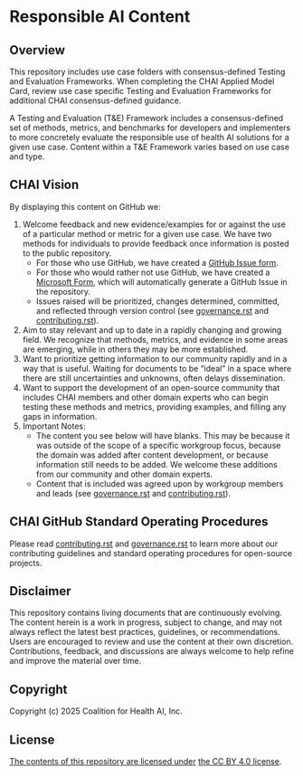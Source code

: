 # Responsible AI Content

## Overview

This repository includes use case folders with consensus-defined Testing and Evaluation Frameworks. When completing the CHAI Applied Model Card, review use case specific Testing and Evaluation Frameworks for additional CHAI consensus-defined guidance.

A Testing and Evaluation (T&E) Framework includes a consensus-defined set of methods, metrics, and benchmarks for developers and implementers to more concretely evaluate the responsible use of health AI solutions for a given use case. Content within a T&E Framework varies based on use case and type.

## CHAI Vision

By displaying this content on GitHub we: 
1.	Welcome feedback and new evidence/examples for or against the use of a particular method or metric for a given use case. We have two methods for individuals to provide feedback once information is posted to the public repository. 
    - For those who use GitHub, we have created a [GitHub Issue form](https://github.com/coalition-for-health-ai/responsible-ai-content/issues/new?template=FeedbackForm.yml).
    - For those who would rather not use GitHub, we have created a [Microsoft Form](https://forms.office.com/r/6LDSZcv9cu), which will automatically generate a GitHub Issue in the repository. 
    - Issues raised will be prioritized, changes determined, committed, and reflected through version control (see [governance.rst](./responsible-ai-content/community/governance.rst) and [contributing.rst](./responsible-ai-content/community/contributing.rst)).
2.	Aim to stay relevant and up to date in a rapidly changing and growing field. We recognize that methods, metrics, and evidence in some areas are emerging, while in others they may be more established. 
3.	Want to prioritize getting information to our community rapidly and in a way that is useful. Waiting for documents to be “ideal” in a space where there are still uncertainties and unknowns, often delays dissemination. 
4.	Want to support the development of an open-source community that includes CHAI members and other domain experts who can begin testing these methods and metrics, providing examples, and filling any gaps in information.
5.	Important Notes:
    - The content you see below will have blanks. This may be because it was outside of the scope of a specific workgroup focus, because the domain was added after content development, or because information still needs to be added. We welcome these additions from our community and other domain experts.
    - Content that is included was agreed upon by workgroup members and leads (see [governance.rst](./responsible-ai-content/community/governance.rst) and [contributing.rst](./responsible-ai-content/community/contributing.rst)).

## CHAI GitHub Standard Operating Procedures

Please read [contributing.rst](./responsible-ai-content/community/contributing.rst) and [governance.rst](./responsible-ai-content/community/governance.rst) to learn more about our contributing guidelines and standard operating procedures for open-source projects. 

## Disclaimer

This repository contains living documents that are continuously evolving. The content herein is a work in progress, subject to change, and may not always reflect the latest best practices, guidelines, or recommendations. Users are encouraged to review and use the content at their own discretion. Contributions, feedback, and discussions are always welcome to help refine and improve the material over time.

## Copyright
Copyright (c) 2025 Coalition for Health AI, Inc.

## License
[The contents of this repository are licensed under](https://github.com/coalition-for-health-ai/responsible-ai-content/blob/main/LICENSE) [the CC BY 4.0 license](https://creativecommons.org/licenses/by/4.0/).
